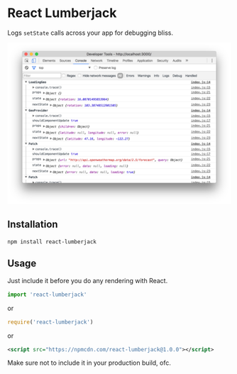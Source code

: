 React Lumberjack
================

Logs `setState` calls across your app for debugging bliss.

![screenshot](./ss.png)

Installation
------------

`npm install react-lumberjack`

Usage
-----

Just include it before you do any rendering with React.

```js
import 'react-lumberjack'
```

or

```js
require('react-lumberjack')
```

or

```xml
<script src="https://npmcdn.com/react-lumberjack@1.0.0"></script>
```

Make sure not to include it in your production build, ofc.

